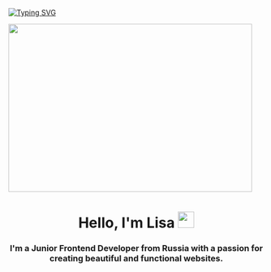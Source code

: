 [![Typing SVG](https://readme-typing-svg.herokuapp.com?color=%2336BCF7&lines=Welcome+to+my+profile)](https://git.io/typing-svg)
<p><img src=https://media.giphy.com/media/dNgK7Ws7y176U/giphy.gif width="480" height="331"/></p>
<h1 align="center">Hello, I'm Lisa</a> 
<img src="https://github.com/blackcater/blackcater/raw/main/images/Hi.gif" height="32"/></h1>
<h3 align="center">I'm a Junior Frontend Developer from Russia with a passion for creating beautiful and functional websites. </h3>

<!--
**Lisa3689/Lisa3689** is a ✨ _special_ ✨ repository because its `README.md` (this file) appears on your GitHub profile.

Here are some ideas to get you started:

- 🔭 I’m currently working on ...
- 🌱 I’m currently learning ...
- 👯 I’m looking to collaborate on ...
- 🤔 I’m looking for help with ...
- 💬 Ask me about ...
- 📫 How to reach me: ...
- 😄 Pronouns: ...
- ⚡ Fun fact: ...
-->
